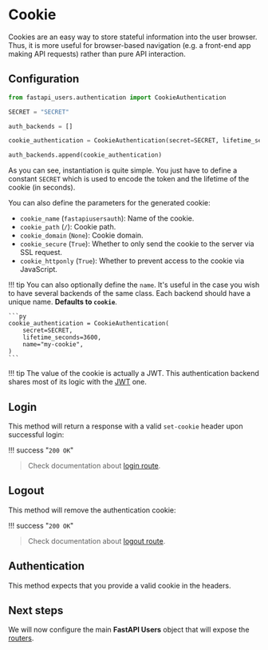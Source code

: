 # Cookie

Cookies are an easy way to store stateful information into the user browser. Thus, it is more useful for browser-based navigation (e.g. a front-end app making API requests) rather than pure API interaction.

## Configuration

```py
from fastapi_users.authentication import CookieAuthentication

SECRET = "SECRET"

auth_backends = []

cookie_authentication = CookieAuthentication(secret=SECRET, lifetime_seconds=3600))

auth_backends.append(cookie_authentication)
```

As you can see, instantiation is quite simple. You just have to define a constant `SECRET` which is used to encode the token and the lifetime of the cookie (in seconds).

You can also define the parameters for the generated cookie:

* `cookie_name` (`fastapiusersauth`): Name of the cookie.
* `cookie_path` (`/`): Cookie path.
* `cookie_domain` (`None`): Cookie domain.
* `cookie_secure` (`True`): Whether to only send the cookie to the server via SSL request.
* `cookie_httponly` (`True`): Whether to prevent access to the cookie via JavaScript.

!!! tip
    You can also optionally define the `name`. It's useful in the case you wish to have several backends of the same class. Each backend should have a unique name. **Defaults to `cookie`**.

    ```py
    cookie_authentication = CookieAuthentication(
        secret=SECRET,
        lifetime_seconds=3600,
        name="my-cookie",
    )
    ```

!!! tip
    The value of the cookie is actually a JWT. This authentication backend shares most of its logic with the [JWT](./jwt.md) one.

## Login

This method will return a response with a valid `set-cookie` header upon successful login:

!!! success "`200 OK`"

> Check documentation about [login route](../../usage/routes.md#post-loginname).

## Logout

This method will remove the authentication cookie:

!!! success "`200 OK`"

> Check documentation about [logout route](../../usage/routes.md#post-logoutname).

## Authentication

This method expects that you provide a valid cookie in the headers.

## Next steps

We will now configure the main **FastAPI Users** object that will expose the [routers](../routers/index.md).
